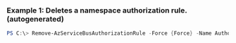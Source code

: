 ### Example 1: Deletes a namespace authorization rule. (autogenerated)
```powershell
PS C:\> Remove-AzServiceBusAuthorizationRule -Force {Force} -Name AuthoRule1 -Namespace {Namespace} -Queue {Queue} -ResourceGroupName MyResourceGroup
```

